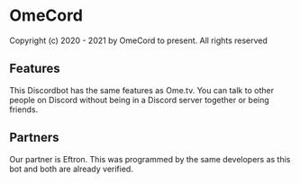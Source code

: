 # OmeCord
Copyright (c) 2020 - 2021 by OmeCord to present. All rights reserved

## Features
  This Discordbot has the same features as Ome.tv. You can talk to other
  people on Discord without being in a Discord server together or being friends.
  
## Partners
  Our partner is Eftron. This was programmed by the same developers as this bot and both are already verified.
  
